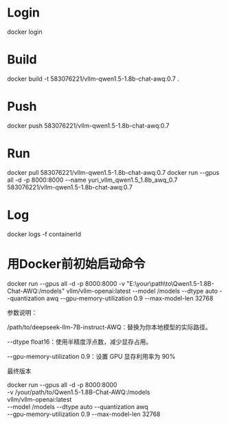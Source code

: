 # Login
docker login

# Build
docker build -t 583076221/vllm-qwen1.5-1.8b-chat-awq:0.7 .

# Push
docker push 583076221/vllm-qwen1.5-1.8b-chat-awq:0.7

# Run
docker pull  583076221/vllm-qwen1.5-1.8b-chat-awq:0.7
docker run --gpus all -d -p 8000:8000 --name yuri_vllm_qwen1.5_1.8b_awq_0.7 583076221/vllm-qwen1.5-1.8b-chat-awq:0.7

# Log
docker logs -f containerId

# 用Docker前初始启动命令
docker run --gpus all -d -p 8000:8000 -v "E:\your\path\to\Qwen1.5-1.8B-Chat-AWQ:/models" vllm/vllm-openai:latest --model /models --dtype auto --quantization awq --gpu-memory-utilization 0.9 --max-model-len 32768















参数说明：

/path/to/deepseek-llm-7B-instruct-AWQ：替换为你本地模型的实际路径。

--dtype float16：使用半精度浮点数，减少显存占用。

--gpu-memory-utilization 0.9：设置 GPU 显存利用率为 90%





最终版本

docker run --gpus all -d -p 8000:8000 \
-v /your/path/to/Qwen1.5-1.8B-Chat-AWQ:/models \
vllm/vllm-openai:latest \
--model /models --dtype auto --quantization awq \
--gpu-memory-utilization 0.9 --max-model-len 32768